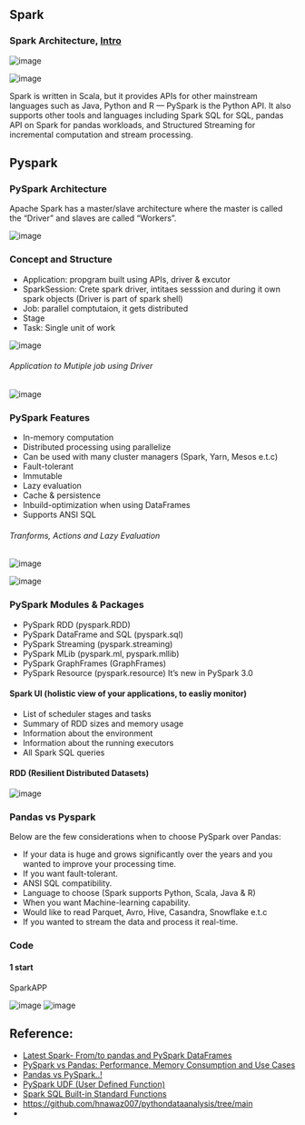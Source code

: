 ## Spark

### Spark Architecture, [Intro](https://blog.devgenius.io/setup-pyspark-locally-build-your-first-etl-pipeline-with-pyspark-91c3060c6133)
![image](https://github.com/vg11072001/Python-programming/assets/67424390/eef3adfe-4268-4fd2-ba44-6ebfe330078f)

![image](https://github.com/vg11072001/Python-programming/assets/67424390/62030424-afba-40e1-b52c-cab98442a94b)

Spark is written in Scala, but it provides APIs for other mainstream languages such as Java, Python and R — PySpark is the Python API. 
It also supports other tools and languages including Spark SQL for SQL, pandas API on Spark for pandas workloads, and Structured Streaming for incremental computation and stream processing.


## Pyspark


### PySpark Architecture 

Apache Spark has a master/slave architecture where the master is called the “Driver” and slaves are called “Workers”.

![image](https://github.com/vg11072001/Python-programming/assets/67424390/e18c335b-361a-42a4-97f6-f632f3211061)


### Concept and Structure
* Application: propgram built using APIs, driver & excutor
* SparkSession: Crete spark driver, intitaes sesssion and during it own spark objects (Driver is part of spark shell)
* Job: parallel comptutaion, it gets distributed
* Stage
* Task: Single unit of work

![image](https://github.com/vg11072001/Python-programming/assets/67424390/f6a8778b-9c95-47ca-b1c8-0d7f9c4e6c62)

###### Application to Mutiple job using Driver 

![image](https://github.com/vg11072001/Python-programming/assets/67424390/28ca126e-62ad-4440-87e0-15208bb27b39)

### PySpark Features
* In-memory computation
* Distributed processing using parallelize
* Can be used with many cluster managers (Spark, Yarn, Mesos e.t.c)
* Fault-tolerant
* Immutable
* Lazy evaluation
* Cache & persistence
* Inbuild-optimization when using DataFrames
* Supports ANSI SQL

###### Tranforms, Actions and Lazy Evaluation

![image](https://github.com/vg11072001/Python-programming/assets/67424390/3794cc6a-ee9e-4540-a5d2-d43ee25ea63a)

![image](https://github.com/vg11072001/Python-programming/assets/67424390/3ec26e8f-88f7-4a3a-9eab-6ae5eb52afcd)

### PySpark Modules & Packages
* PySpark RDD (pyspark.RDD)
* PySpark DataFrame and SQL (pyspark.sql)
* PySpark Streaming (pyspark.streaming)
* PySpark MLib (pyspark.ml, pyspark.mllib)
* PySpark GraphFrames (GraphFrames)
* PySpark Resource (pyspark.resource) It’s new in PySpark 3.0

#### Spark UI (holistic view of your applications, to easliy monitor)
* List of scheduler stages and tasks
* Summary of RDD sizes and memory usage
* Information about the environment
* Information about the running executors
* All Spark SQL queries

#### RDD (Resilient Distributed Datasets)


![image](https://github.com/vg11072001/Python-programming/assets/67424390/a5133bc8-a941-4c58-a80f-ba880409183f)


### Pandas vs Pyspark

Below are the few considerations when to choose PySpark over Pandas:
* If your data is huge and grows significantly over the years and you wanted to improve your processing time.
* If you want fault-tolerant.
* ANSI SQL compatibility.
* Language to choose (Spark supports Python, Scala, Java & R)
* When you want Machine-learning capability.
* Would like to read Parquet, Avro, Hive, Casandra, Snowflake e.t.c
* If you wanted to stream the data and process it real-time.

### Code 

#### 1 start

SparkAPP

![image](https://github.com/vg11072001/Python-programming/assets/67424390/ea57f370-0a3c-489a-86a3-df52837172c2)
![image](https://github.com/vg11072001/Python-programming/assets/67424390/588a3c5c-47b6-4c4e-86c1-911dc78c99c4)



## Reference:
* [Latest Spark- From/to pandas and PySpark DataFrames](https://spark.apache.org/docs/latest/api/python/user_guide/pandas_on_spark/pandas_pyspark.html)
* [PySpark vs Pandas: Performance, Memory Consumption and Use Cases](https://www.codeconquest.com/blog/pyspark-vs-pandas-performance-memory-consumption-and-use-cases/)
* [Pandas vs PySpark..!](https://medium.com/geekculture/pandas-vs-pyspark-fe110c266e5c)
* [PySpark UDF (User Defined Function)](https://sparkbyexamples.com/pyspark/pyspark-udf-user-defined-function/)
* [Spark SQL Built-in Standard Functions](https://sparkbyexamples.com/spark/spark-sql-functions/)
* https://github.com/hnawaz007/pythondataanalysis/tree/main
* 
